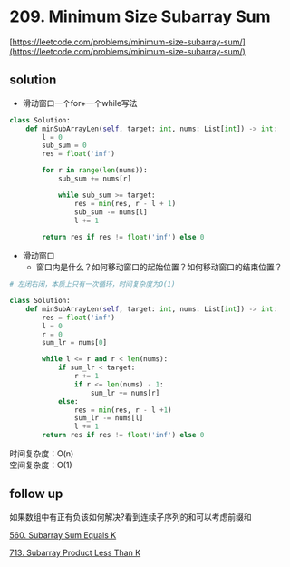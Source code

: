 # 209. Minimum Size Subarray Sum
[https://leetcode.com/problems/minimum-size-subarray-sum/](https://leetcode.com/problems/minimum-size-subarray-sum/)


## solution

- 滑动窗口一个for+一个while写法
```python
class Solution:
    def minSubArrayLen(self, target: int, nums: List[int]) -> int:
        l = 0
        sub_sum = 0
        res = float('inf')

        for r in range(len(nums)):       
            sub_sum += nums[r]

            while sub_sum >= target:
                res = min(res, r - l + 1)
                sub_sum -= nums[l]
                l += 1    
                            
        return res if res != float('inf') else 0
```

- 滑动窗口
  - 窗口内是什么？如何移动窗口的起始位置？如何移动窗口的结束位置？
```python
# 左闭右闭，本质上只有一次循环，时间复杂度为O(1)

class Solution:
    def minSubArrayLen(self, target: int, nums: List[int]) -> int:
        res = float('inf')
        l = 0
        r = 0
        sum_lr = nums[0]

        while l <= r and r < len(nums):
            if sum_lr < target:
                r += 1
                if r <= len(nums) - 1:
                    sum_lr += nums[r]
            else:
                res = min(res, r - l +1)
                sum_lr -= nums[l]
                l += 1
        return res if res != float('inf') else 0
```
时间复杂度：O(n) <br>
空间复杂度：O(1)


## follow up

如果数组中有正有负该如何解决?看到连续子序列的和可以考虑前缀和

[560. Subarray Sum Equals K](../11_prefix_sum/53.%20Maximum%20Subarray.md)

[713. Subarray Product Less Than K](../11_prefix_sum/53.%20Maximum%20Subarray.md)

